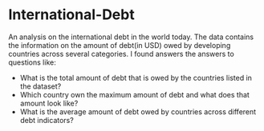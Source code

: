 # International-Debt
An analysis on the international debt in the world today. The data contains the information on the amount of debt(in USD) owed by developing countries across several categories. I found answers the answers to questions like:

- What is the total amount of debt that is owed by the countries listed in the dataset?
- Which country own the maximum amount of debt and what does that amount look like?
- What is the average amount of debt owed by countries across different debt indicators?
